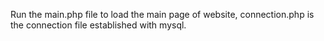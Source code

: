 Run the main.php file to load the main page of website, connection.php is the connection file established with mysql.
